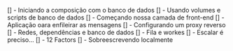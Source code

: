 [] - Iniciando a composição com o banco de dados
[] - Usando volumes e scripts de banco de dados
[] - Começando nossa camada de front-end
[] - Aplicação oara enfileirar as mensagens
[] - Configurando um proxy reverso
[] - Redes, dependências e banco de dados
[] - Fila e workes
[] - Escalar é preciso...
[] - 12 Factors
[] - Sobreescrevendo localmente